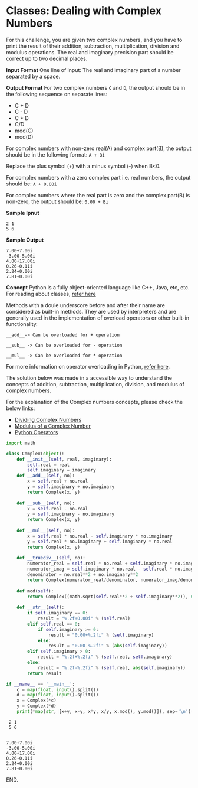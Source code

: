 # Classes: Dealing with Complex Numbers

For this challenge, you are given two complex numbers, and you have to print the result of their addition, subtraction, multiplication, division and modulus operations.
The real and imaginary precision part should be correct up to two decimal places.

**Input Format**
One line of input: The real and imaginary part of a number separated by a space.

**Output Format**
For two complex numbers `C` and `D`, the output should be in the following sequence on separate lines:
- C + D
- C - D
- C * D
- C/D
- mod(C)
- mod(D)

For complex numbers with non-zero real(A) and complex part(B), the output should be in the following format:
`A + Bi`

Replace the plus symbol (+) with a minus symbol (-) when B<0.

For complex numbers with a zero complex part i.e. real numbers, the output should be:
`A + 0.00i`

For complex numbers where the real part is zero and the complex part(B) is non-zero, the output should be:
`0.00 + Bi`

**Sample Ipnut**
```
2 1
5 6
```

**Sample Output**
```
7.00+7.00i
-3.00-5.00i
4.00+17.00i
0.26-0.11i
2.24+0.00i
7.81+0.00i
```

**Concept**
Python is a fully object-oriented language like C++, Java, etc, etc. For reading about classes, [refer here](https://diveintopython3.net/iterators.html#defining-classes)

Methods with a doule underscore before and after their name are considered as built-in methods. They are used by interpreters and are generally used in the implementation of overload operators or other built-in functionality.
```
__add__-> Can be overloaded for + operation
```

```
__sub__ -> Can be overloaded for - operation
```

```
__mul__ -> Can be overloaded for * operation
```

For more information on operator overloading in Python, [refer here](http://docs.python.org/3.2/reference/datamodel.html).

The solution below was made in a accessible way to understand the concepts of addition, subtraction, multiplication, division, and modulus of complex numbers.

For the explanation of the Complex numbers concepts, please check the below links:
- [Dividing Complex Numbers](https://www.cuemath.com/numbers/division-of-complex-numbers/)
- [Modulus of a Complex Number](https://www.math-only-math.com/modulus-of-a-complex-number.html)
- [Python Operators](https://www.programiz.com/python-programming/operators)


```python
import math

class Complex(object):
    def __init__(self, real, imaginary):
        self.real = real
        self.imaginary = imaginary
    def __add__(self, no):
        x = self.real + no.real
        y = self.imaginary + no.imaginary
        return Complex(x, y)
    
    def __sub__(self, no):
        x = self.real - no.real
        y = self.imaginary - no.imaginary
        return Complex(x, y)
    
    def __mul__(self, no):
        x = self.real * no.real - self.imaginary * no.imaginary
        y = self.real * no.imaginary + self.imaginary * no.real
        return Complex(x, y)
    
    def __truediv__(self, no):
        numerator_real = self.real * no.real + self.imaginary * no.imaginary
        numerator_imag = self.imaginary * no.real - self.real * no.imaginary
        denominator = no.real**2 + no.imaginary**2
        return Complex(numerator_real/denominator, numerator_imag/denominator)
        
    def mod(self):
        return Complex((math.sqrt(self.real**2 + self.imaginary**2)), 0) # set imaginary value 0 so the Complex() can be fullfiled with 2 required positional argument.
        
    def __str__(self):
        if self.imaginary == 0:
            result = "%.2f+0.00i" % (self.real)
        elif self.real == 0:
            if self.imaginary >= 0:
                result = "0.00+%.2fi" % (self.imaginary)
            else:
                result = "0.00-%.2fi" % (abs(self.imaginary))
        elif self.imaginary > 0:
            result = "%.2f+%.2fi" % (self.real, self.imaginary)
        else:
            result = "%.2f-%.2fi" % (self.real, abs(self.imaginary))
        return result

if __name__ == '__main__':
    c = map(float, input().split())
    d = map(float, input().split())
    x = Complex(*c)
    y = Complex(*d)
    print(*map(str, [x+y, x-y, x*y, x/y, x.mod(), y.mod()]), sep='\n')
```

     2 1
     5 6


    7.00+7.00i
    -3.00-5.00i
    4.00+17.00i
    0.26-0.11i
    2.24+0.00i
    7.81+0.00i


END.
